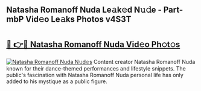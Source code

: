 ## Natasha Romanoff Nuda Le𝚊k𝚎d N𝚞𝚍e - Part-mbP Vid𝚎o Le𝚊ks Photos v4S3T

# <h2><a href="http://fbbaty.evod.top/?m=Natasha+Romanoff+Nuda">🔗 👉🔴 Natasha Romanoff Nuda Vid𝚎o Ph𝚘t𝚘s</a></h2>

[![Natasha Romanoff Nuda N𝚞d𝚎s](https://i.imgur.com/8V9OHl7.gif)](http://fbbaty.evod.top/?m=Natasha+Romanoff+Nuda)
Content creator Natasha Romanoff Nuda known for their dance-themed performances and lifestyle snippets. The public's fascination with Natasha Romanoff Nuda personal life has only added to his mystique as a public figure. 
